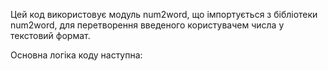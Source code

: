 Цей код використовує модуль num2word, що імпортується з бібліотеки num2word, для перетворення введеного користувачем числа у текстовий формат.

Основна логіка коду наступна:
